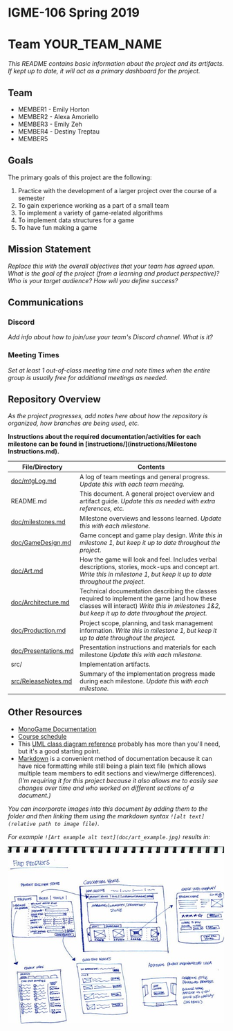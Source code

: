 # IGME-106 Spring 2019 
# Team **YOUR_TEAM_NAME**

_This README contains basic information about the project and its artifacts. If kept up to date, it will act as a primary dashboard for the project._

## Team

- MEMBER1 - Emily Horton
- MEMBER2 - Alexa Amoriello
- MEMBER3 - Emily Zeh
- MEMBER4 - Destiny Treptau
- MEMBER5

## Goals
The primary goals of this project are the following:
1. Practice with the development of a larger project over the course of a semester
2. To gain experience working as a part of a small team
3. To implement a variety of game-related algorithms 
4. To implement data structures for a game 
5. To have fun making a game

## Mission Statement
_Replace this with the overall objectives that your team has agreed upon._
_What is the goal of the project (from a learning and product perspective)? Who is your target audience? How will you define success?_

## Communications

### Discord
_Add info about how to join/use your team's Discord channel. What is it?_

### Meeting Times
_Set at least 1 out-of-class meeting time and note times when the entire group is usually free for additional meetings as needed._

## Repository Overview
_As the project progresses, add notes here about how the repository is organized, how branches are being used, etc._

**Instructions about the required documentation/activities for each milestone can be found in [instructions/](instructions/Milestone Instructions.md).**

| File/Directory | Contents |
| -------------- | ----------- |
| [doc/mtgLog.md](doc/mtgLog.md) | A log of team meetings and general progress.  _Update this with each team meeting._|
| README.md | This document. A general project overview and artifact guide. _Update this as needed with extra references, etc._|
| [doc/milestones.md](doc/milestones.md) | Milestone overviews and lessons learned. _Update this with each milestone._ |
| [doc/GameDesign.md](doc/GameDesign.md) | Game concept and game play design. _Write this in milestone 1, but keep it up to date throughout the project._ | 
| [doc/Art.md](doc/Art.md) | How the game will look and feel. Includes verbal descriptions, stories, mock-ups and concept art. _Write this in milestone 1, but keep it up to date throughout the project._| 
| [doc/Architecture.md](doc/Architecture.md) | Technical documentation describing the classes required to implement the game (and how these classes will interact) _Write this in milestones 1&2, but keep it up to date throughout the project._ | 
| [doc/Production.md](doc/Production.md) | Project scope, planning, and task management information. _Write this in milestone 1, but keep it up to date throughout the project._ |
| [doc/Presentations.md](doc/Presentations.md) | Presentation instructions and materials for each milestone _Update this with each milestone._| 
| src/ | Implementation artifacts.|
| [src/ReleaseNotes.md](src/ReleaseNotes.md) | Summary of the implementation progress made during each milestone. _Update this with each milestone._| 

## Other Resources
- [MonoGame Documentation](http://www.monogame.net/documentation/?page=main)
- [Course schedule](https://people.rit.edu/~esmvcs/files/2185/IGME106_Course_Schedule_2185.htm)
- This [UML class diagram reference](https://www.uml-diagrams.org/class-reference.html) probably has more than you'll need, but it's a good starting point.
- [Markdown](https://docs.gitlab.com/ee/user/markdown.html) is a convenient method of documentation because it can have nice formatting while still being a plain text file (which allows multiple team members to edit sections and view/merge differences). _(I'm requiring it for this project because it also allows me to easily see changes over time and who worked on different sections of a document.)_


_You can incorporate images into this document by adding them to the folder and then linking them using the markdown syntax `![alt text](relative path to image file)`._ 

_For example `![Art example alt text](doc/art_example.jpg)` results in:_

![Art example alt text](doc/art_example.jpg)
